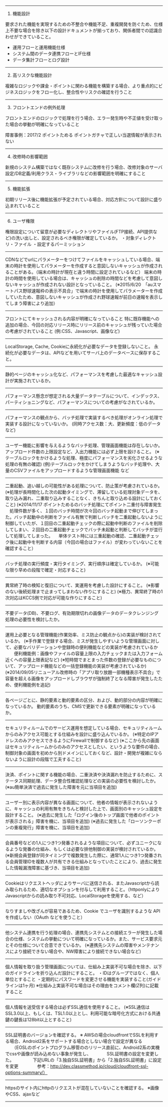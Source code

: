----

1. 機能設計

要求された機能を実現するための不整合や機能不足、重複開発を防ぐため、仕様上不要な場合を除き以下の設計ドキュメントが揃っており、関係者間での認識合わせができていること。

- 運用フローと運用機能仕様
- システム間のデータ連携フローとIF仕様
- データ集計フローとログ設計

----

2. 高リスクな機能設計

複雑なロジックや課金・ポイントに関わる機能を構築する場合、より重点的にビジネスロジックをフロー化し、整合性やリスクの確認を行うこと

----

3. フロントエンドの例外処理

フロントエンドのロジックで処理を行う場合、エラー発生時や不正値を受け取った場合の挙動が明確になっていること

障害事例：2017/2 ポイントためる ポイントガチャで正しい当選情報が表示されない

----

4. 改修時の影響範囲

新規のシステム構築ではなく既存システムに改修を行う場合、改修対象のサーバ設定/DB定義/利用クラス・ライブラリなどの影響範囲を明確にすること

----

5. 機能拡張

初期リリース後に機能拡張が予定されている場合、対応方針について設計に盛り込まれていること

----

6. ユーザ権限

権限設定について留意が必要なディレクトリやファイル(FTP接続、API提供など)の洗い出しと、設定されるべき権限が確定しているか。
・対象ディレクトリ・ファイル
・設定するパーミッション

----

CDNなどでurlにパラメーターをつけてファイルをキャッシュしている場合、端末の時計を使用してパラメーターを作成すると意図しないキャッシュが作成されることがある。（端末の時計が現在と違う時間に設定されているなど）
端末の時計の時間を使用している場合は、キャッシュの削除の時間などを考慮して意図しないキャッシュが作成されない設計となっていること。
(※2015/6/20　「auスマートパス野球速報枠の表示不具合」で端末の時計を使用してパラメーターを作成していたため、意図しないキャッシュが作成され野球速報が前日の速報を表示してしまう障害により追加）

----

フロントにてキャッシュされる内容が明確になっていること
特に既存機能への追加の場合、今回の対応リリース時にリリース前のキャッシュが残っていた場合の考慮がされていること
   (例:CSS、Javascript、画像など)
   
----

LocalStorage, Cache, Cookieに永続化が必要なデータを登録しないこと。
永続化が必要なデータは、APIなどを用いてサーバ上のデータベースに保存すること。

----

静的ページのキャッシュ化など、パフォーマンスを考慮した最適なキャッシュ設計が実施されているか。

----

パフォーマンス懸念が想定される大量データテーブルについて、インデックス、パーティショニングなど、パフォーマンスについての考慮がなされているか。

----

パフォーマンスの観点から、バッチ処理で実装するべき処理がオンライン処理で実装する設計になっていないか。
(同時アクセス数：大、更新頻度：低のデータなど)

----

ユーザー機能に影響を与えるようなバッチ処理、管理画面機能は存在しないか。アップロード件数の上限設定など、入出力機能には必ず上限を設けること。
(※テーブルロックをかけるような処理、極度にパフォーマンスを劣化させるような処理の有無の確認)
(例)テーブルロックをかけてしまうようなバッチ処理や、大量のCSVファイルをアップロードするような管理画面機能 など

----

二重起動、追い越しの可能性がある処理について、防止策が考慮されているか。
(※処理が長時間化した次の起動タイミングで、滞留している処理対象データを、取り込み漏れ、二重取り込みすることなく、きちんと取り込める設計にしておくこと)
(※2014/11/17 ポイントためるのバッチ処理にてポイント二重付与障害発生
　処理件数が多く、１回のバッチ時間が次々回のバッチ起動まで伸びてしまった。バッチ起動中の判断をファイル有無で判断しバッチを二重起動しないように制御していたが、１回目の二重起動チェックの際に起動中判断のファイルを削除してしまい、２回目の二重起動チェックでバッチ未起動と判断してバッチが並行して処理してしまった。
　単体テスト時には三重起動の確認、二重起動チェック後に起動中を判断する内容（今回の場合はファイル）が変わっていないことを確認すること）
 
 ----
 
バッチ処理の実行頻度・実行タイミング、実行順序は確定しているか。
(※可能な限り早めの段階で確定・対応すること)

----

異常終了時の検知と復旧について、実運用を考慮した設計にすること。
(※影響のない後続処理まで止まってしまわない作りにすること)
(※極力、異常終了時の1次対応はKCCS側で対応が可能な作りにすること)

----

不要データ(DB)、不要ログ、有効期限切れの画像データのデータクレンジング処理の必要性を検討したか。

----

運用上必要となる管理機能(作業効率、ミス防止の観点から)の実装が検討されているか。
(※手作業で登録する場合、ミスが発生しやすいような管理画面に対して、必要なバリデーションや登録時の便利機能などの実装が考慮されているか
　　便利機能例：画像やファイルの容量上限の入力チェックまたは入力フォーム近くへの容量上限表記など)
(※短時間でまとまった件数の登録が必要なものについて、アップロード機能などの一括登録機能の実装が考慮されているか)
(※2014/09/05リニューアル改修時の「アプリ取り放題一部機種表示不具合」で容量を超える画像をアップロードしブラウザが強制終了となる障害が発生したため、便利機能例を追記)

----

各ページごとに、静的要素と動的要素の区分、および、動的部分の内容が明確になっているか。
動的要素のうち、CMSで更新できる要素が明確になっているか。

----

セキュリティルームでのサービス運用を想定している場合、セキュリティルームからのみアクセス可能とする仕組みを設計に盛り込んでいるか。
(※特定のIPアドレスのみアクセスできるようにFirewallで制御するなど)
(※ここから先の画面はセキュリティルームからのみのアクセスとしたい、というような要件の場合、制御対象の画面を初めから別ドメインにしておくなど、設計・開発が複雑にならないように設計の段階で工夫すること)

----

決済、ポイントに関する機能の場合、二重決済や決済漏れを防止するために、ステータス同期処理、データ整合性確認処理などの実装の必要性を検討したか。
(※au簡単決済で過去に発生した障害を元に当項目を追加)

----

ユーザー別に表示内容が異なる画面について、他者の情報が表示されないように、キャッシュの利用有無をきちんと検討した上で、画面別のキャッシュ設定を設計すること。
(※過去に発生した「ログイン後のトップ画面で他者のポイントが表示される」障害を機に、当項目を追加)
(※過去に発生した「ローソンクーポンの重複発行」障害を機に、当項目を追加)

----

会員番号などの1人につき1つ発番されるような項目について、必ずユニークになるような発番の仕組み、もしくは必要な排他制御の実装が検討されているか。
(※新規会員登録が同タイミングで複数発生した際に、通常1人につき1つ発番される会員管理IDを複数人が共有できる仕組みとなっていたことにより、過去に発生した情報漏洩障害に基づき、当項目を追加)

----

Cookieはリクエストヘッダによりサーバに送信される、またJavascriptから読み取られるため、適切なオプションを付与して利用すること。（httponlyによりJavascriptからの読み取り不可対応、LocalStorageを使用する、など）

----

なりすましや改ざんが容易であるため、Cookie でユーザを識別するような API を作成しない（OAuth などを使うこと）

----

他システム連携を行う処理の場合、連携先システムとの接続エラーが発生した場合の仕様、システムの挙動について明確になっているか。また、サービス要求元とその仕様について合意できているか。
(※連携先システムの障害やメンテナンスにより接続できない場合や、NW障害により接続できない場合など)

----

個人情報を取り扱う管理画面については、仕組み上実装不可な場合を除き、以下のガイドラインを折り込んだ設計にすること。
・IDはグループではなく、個人単位とすること
・定期的にパスワードを変更させる機能を実装すること(ガイドラインは1ヶ月)
※仕組み上実装不可な場合はその理由をコメント欄(Z列)に記載すること

----

個人情報を送受信する場合は必ずSSL通信を使用すること。
(※SSL通信はSSL3.0以上、もしくは、TSL1.0以上とし、利用可能な暗号化方式における共通鍵の鍵長は128bit以上とすること)

----

SSL証明書のバージョンを確認する。
※ AWSの場合cloudfrontでSSLを利用する場合、Android2系をサポートする場合としない場合で設定が異なる
　　（EOSLのポイントプログラム移管ののリリース直前に、Android2系の実機でcssや画像が読み込めない事象が発生し、
　　　 SSL証明書の設定を変更した。
　　　　下記URLの「3.独自SSL証明書」から「2.独自SSL証明書」に設定を変更
　　　　参考：http://dev.classmethod.jp/cloud/cloudfront-ssl-options-summary/）

----

httpsのサイト内にhttpのリクエストが混在していないことを確認する。
※画像やCSS、ajaxなど

----
